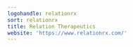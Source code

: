```yaml
---
logohandle: relationrx
sort: relationrx
title: Relation Therapeutics
website: 'https://www.relationrx.com/'
---
```

